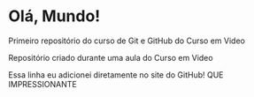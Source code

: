 # Olá, Mundo!
Primeiro repositório do curso de Git e GitHub do Curso em Video

 Repositório criado durante uma aula do Curso em Video

 Essa linha eu adicionei diretamente no site do GitHub! QUE IMPRESSIONANTE
